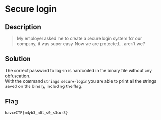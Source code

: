 # Secure login

## Description
> My employer asked me to create a secure login system for our company, it was super easy. Now we are protected... aren't we?

## Solution
The correct password to log-in is hardcoded in the binary file without any obfuscation.<br>
With the command `strings secure-login` you are able to print all the strings saved on the binary, including the flag. 

## Flag
`havceCTF{m4yb3_n0t_s0_s3cur3}`

